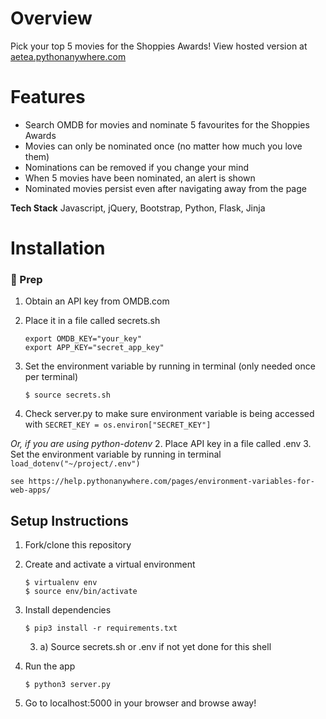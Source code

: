 # Overview

Pick your top 5 movies for the Shoppies Awards! 
View hosted version at [aetea.pythonanywhere.com](http://aetea.pythonanywhere.com/)

# Features

* Search OMDB for movies and nominate 5 favourites for the Shoppies Awards
* Movies can only be nominated once (no matter how much you love them)
* Nominations can be removed if you change your mind
* When 5 movies have been nominated, an alert is shown
* Nominated movies persist even after navigating away from the page 

**Tech Stack** Javascript, jQuery, Bootstrap, Python, Flask, Jinja 


# Installation 

### 🔑 Prep
1. Obtain an API key from OMDB.com
2. Place it in a file called secrets.sh

    ```
    export OMDB_KEY="your_key"
    export APP_KEY="secret_app_key"
    ```

3. Set the environment variable by running in terminal (only needed once per terminal)

    ```$ source secrets.sh```

4. Check server.py to make sure environment variable is being accessed with 
    ```SECRET_KEY = os.environ["SECRET_KEY"]```

*Or, if you are using python-dotenv*
2. Place API key in a file called .env
3. Set the environment variable by running in terminal 
    ```load_dotenv("~/project/.env")``` 

    see https://help.pythonanywhere.com/pages/environment-variables-for-web-apps/ 


## Setup Instructions

1. Fork/clone this repository 
2. Create and activate a virtual environment 
    ```
    $ virtualenv env
    $ source env/bin/activate
    ```

3. Install dependencies 

    ```$ pip3 install -r requirements.txt```

    3. a) Source secrets.sh or .env if not yet done for this shell

4. Run the app 

    ```$ python3 server.py```

5. Go to localhost:5000 in your browser and browse away!